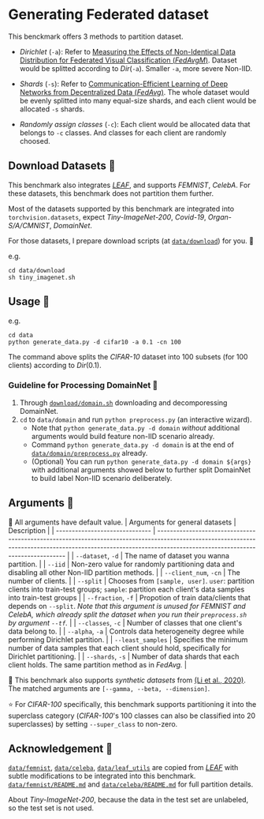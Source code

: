 # Generating Federated dataset

This benckmark offers 3 methods to partition dataset.


- *Dirichlet* (`-a`): Refer to [Measuring the Effects of Non-Identical Data Distribution for Federated Visual Classification (*FedAvgM*)](https://arxiv.org/abs/1909.06335). Dataset would be splitted according to $Dir$(`-a`). Smaller `-a`, more severe Non-IID.

- *Shards* (`-s`): Refer to [Communication-Efficient Learning of Deep Networks from Decentralized Data (*FedAvg*)](https://arxiv.org/abs/1602.05629). The whole dataset would be evenly splitted into many equal-size shards, and each client would be allocated `-s` shards.

- *Randomly assign classes* (`-c`): Each client would be allocated data that belongs to `-c` classes. And classes for each client are randomly choosed.


## Download Datasets 🎨

This benchmark also integrates [*LEAF*](https://github.com/TalwalkarLab/leaf), and supports *FEMNIST*, *CelebA*. For these datasets, this benchmark does not partition them further.

Most of the datasets supported by this benchmark are integrated into `torchvision.datasets`, expect *Tiny-ImageNet-200*, *Covid-19*, *Organ-S/A/CMNIST*, *DomainNet*. 

For those datasets, I prepare download scripts (at [`data/download`](https://github.com/KarhouTam/FL-bench/blob/master/data/download)) for you. 🤗

e.g.

```shell
cd data/download
sh tiny_imagenet.sh
```

## Usage 🚀

e.g.

```shell
cd data
python generate_data.py -d cifar10 -a 0.1 -cn 100
```

The command above splits the *CIFAR-10* dataset into 100 subsets (for 100 clients) according to $Dir(0.1)$.

### Guideline for Processing DomainNet 🧾
1. Through [`download/domain.sh`](https://github.com/KarhouTam/FL-bench/tree/master/data/download/domain.sh) downloading and decomporessing DomainNet.
2. `cd` to `data/domain` and run `python preprocess.py` (an interactive wizard).
   - Note that `python generate_data.py -d domain` *without* additional arguments would build feature non-IID scenario already.
   - Command `python generate_data.py -d domain` is at the end of [`data/domain/preprocess.py`](https://github.com/KarhouTam/FL-bench/tree/master/data/domain/preprocess.py) already.
   - (Optional) You can run `python generate_data.py -d domain ${args}` with additional arguments showed below to further split DomainNet to build label Non-IID scenario deliberately.

## Arguments 🔧
📢 All arguments have default value.
| Arguments for general datasets | Description                                                                                                                                                                                                   |
| ------------------------------ | ------------------------------------------------------------------------------------------------------------------------------------------------------------------------------------------------------------- |
| `--dataset`, `-d`              | The name of dataset you wanna partition.                                                                                                                                                                      |
| `--iid`                        | Non-zero value for randomly partitioning data and disabling all other Non-IID partition methods.                                                                                                              |
| `--client_num`, `-cn`          | The number of clients.                                                                                                                                                                                        |
| `--split`                      | Chooses from `[sample, user]`.  `user`: partition clients into train-test groups; `sample`: partition each client's data samples into train-test groups                                                       |
| `--fraction`, `-f`             | Propotion of train data/clients that depends on `--split`. *Note that this argument is unused for FEMNIST and CelebA, which already split the dataset when you run their `preprocess.sh` by argument `--tf`.* |
| `--classes`, `-c`              | Number of classes that one client's data belong to.                                                                                                                                                           |
| `--alpha`, `-a`                | Controls data heterogeneity degree while performing Dirichlet partition.                                                                                                                                      |
| `--least_samples`              | Specifies the minimum number of data samples that each client should hold, specifically for Dirichlet partitioning.                                                                                           |
| `--shards`, `-s`               | Number of data shards that each client holds. The same partition method as in *FedAvg.*                                                                                                                       |

🤖 This benchmark also supports *synthetic datasets* from [(Li et al., 2020)](https://arxiv.org/abs/1812.06127). The  matched arguments are `[--gamma, --beta, --dimension]`.

⭐ For *CIFAR-100* specifically, this benchmark supports partitioning it into the superclass category (*CIFAR-100*'s 100 classes can also be classified into 20 superclasses) by setting `--super_class` to non-zero.



## Acknowledgement 🤗

[`data/femnist`](https://github.com/KarhouTam/FL-bench/tree/master/data/femnist), [`data/celeba`](https://github.com/KarhouTam/FL-bench/tree/master/data/celeba), [`data/leaf_utils`](https://github.com/KarhouTam/FL-bench/tree/master/data/leaf_utils) are copied from [*LEAF*](https://github.com/TalwalkarLab/leaf) with subtle modifications to be integrated into this benchmark. [`data/femnist/README.md`](https://github.com/KarhouTam/FL-bench/tree/master/data/femnist#readme) and [`data/celeba/README.md`](https://github.com/KarhouTam/FL-bench/tree/master/data/celeba#readme) for full partition details.

About *Tiny-ImageNet-200*, because the data in the test set are unlabeled, so the test set is not used.

